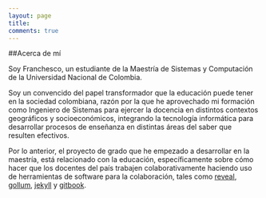 ```yaml
---
layout: page
title: 
comments: true
--- 
```

##Acerca de mí

Soy Franchesco, un estudiante de la Maestría de Sistemas y Computación de la Universidad Nacional de Colombia. 

Soy un convencido del papel transformador que la educación puede tener en la sociedad colombiana, razón por la que he aprovechado mi formación como Ingeniero de Sistemas para ejercer la docencia en distintos contextos geográficos y socioeconómicos, integrando la tecnología informática para desarrollar procesos de enseñanza en distintas áreas del saber que resulten efectivos. 

Por lo anterior, el proyecto de grado que he empezado a desarrollar en la maestría, está relacionado con la educación, específicamente sobre cómo hacer que los docentes del país trabajen colaborativamente haciendo uso de herramientas de software para la colaboración, tales como [reveal](https://github.com/hakimel/reveal.js#markdown), [gollum](https://github.com/gollum/gollum), [jekyll](http://jekyllrb.com/) y [gitbook](https://www.gitbook.com/).